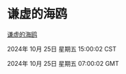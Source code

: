 # 谦虚的海鸥
[谦虚的海鸥](http://219.139.199.238:56308/qxdho/course/base/hotlink/index.php)

2024年 10月 25日 星期五 15:00:02 CST

2024年 10月 25日 星期五 07:00:02 GMT
